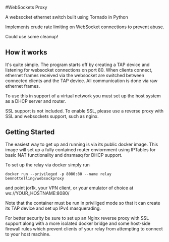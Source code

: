 #WebSockets Proxy

A websocket ethernet switch built using Tornado in Python

Implements crude rate limiting on WebSocket connections to prevent abuse.

Could use some cleanup!

## How it works
It's quite simple. The program starts off by creating a TAP device and listening
for websocket connections on port 80. When clients connect, ethernet frames
received via the websocket are switched between connected clients and the TAP
device. All communication is done via raw ethernet frames.

To use this in support of a virtual network you must set up the host system as
a DHCP server and router.

SSL support is not included. To enable SSL, please use a reverse proxy with SSL
and websockets support, such as nginx.


## Getting Started
The easiest way to get up and running is via its public docker image. This
image will set up a fully contained router enviornment using IPTables for
basic NAT functionality and dnsmasq for DHCP support.

To set up the relay via docker simply run

```
docker run --privileged -p 8080:80 --name relay bennottelling/websockproxy
```

and point jor1k, your VPN client, or your emulator of choice at
ws://YOUR_HOSTNAME:8080/

Note that the container must be run in priviliged mode so that it can create
its TAP device and set up IPv4 masquerading.

For better security be sure to set up an Nginx reverse proxy with SSL support
along with a more isolated docker bridge and some host-side firewall rules
which prevent clients of your relay from attempting to connect to your host
machine.

